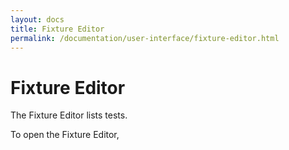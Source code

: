 ```yaml
---
layout: docs
title: Fixture Editor
permalink: /documentation/user-interface/fixture-editor.html
---
```

# Fixture Editor

The Fixture Editor lists tests.

To open the Fixture Editor,